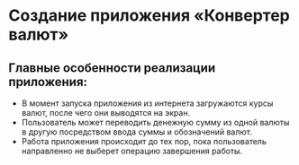 # Создание приложения «Конвертер валют»
## Главные особенности реализации приложения:

- В момент запуска приложения из интернета загружаются курсы валют, после чего они выводятся на экран.
- Пользователь может переводить денежную сумму из одной валюты в другую посредством ввода суммы и обозначений валют.
- Работа приложения происходит до тех пор, пока пользователь направленно не выберет операцию завершения работы.
